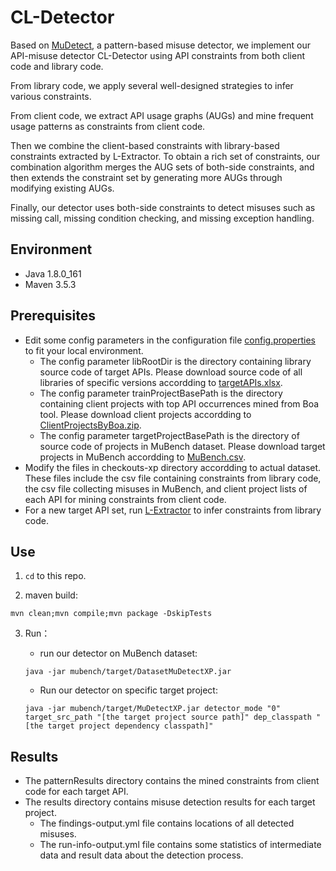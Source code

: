 # CL-Detector

Based on [MuDetect](https://github.com/stg-tud/MUDetect), a pattern-based misuse detector, we implement our API-misuse detector CL-Detector using API constraints from both client code and library code. 

From library code, we apply several well-designed strategies to infer various constraints.

From client code, we extract API usage graphs (AUGs) and mine frequent usage patterns as constraints from client code. 

Then we combine the client-based constraints with library-based constraints extracted by L-Extractor. To obtain a rich set of constraints, our combination algorithm merges the AUG sets of both-side constraints, and then extends the constraint set by generating more AUGs through modifying existing AUGs. 

Finally, our detector uses both-side constraints to detect misuses such as missing call, missing condition checking, and missing exception handling.

## Environment

- Java 1.8.0_161
- Maven 3.5.3

## Prerequisites

- Edit some config parameters in the configuration file [config.properties](./mubench/src/main/resources/config.properties) to fit your local environment.
  - The config parameter libRootDir is the directory containing library source code of target APIs. Please download source code of all libraries of specific versions accordding to [targetAPIs.xlsx](../dataset/targetAPIs.xlsx).
  - The config parameter trainProjectBasePath is the directory containing client projects with top API occurrences mined from Boa tool. Please download client projects accordding to [ClientProjectsByBoa.zip](../dataset/ClientProjectsByBoa.zip).
  - The config parameter targetProjectBasePath is the directory of source code of projects in MuBench dataset. Please download target projects in MuBench accordding to [MuBench.csv](../dataset/MuBench.csv).
- Modify the files in checkouts-xp directory accordding to actual dataset. These files include the csv file containing constraints from library code, the csv file collecting misuses in MuBench, and client project lists of each API for mining constraints from client code. 
- For a new target API set, run [L-Extractor](./L-Extractor) to infer constraints from library code.

## Use

1. `cd` to this repo.

2. maven build:

```
mvn clean;mvn compile;mvn package -DskipTests
```

3. Run：

   - run our detector on MuBench dataset:

   ```
   java -jar mubench/target/DatasetMuDetectXP.jar
   ```

   - Run our detector on specific target project:

   ```
   java -jar mubench/target/MuDetectXP.jar detector_mode "0" target_src_path "[the target project source path]" dep_classpath "[the target project dependency classpath]"
   ```

## Results

- The patternResults directory contains the mined constraints from client code for each target API.
- The results directory contains misuse detection results for each target project. 
  - The findings-output.yml file contains locations of all detected misuses. 
  - The run-info-output.yml file contains some statistics of intermediate data and result data about the detection process.